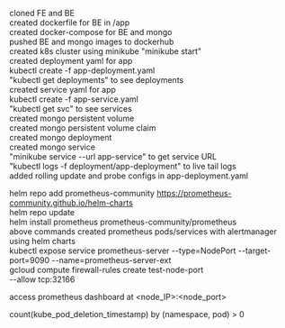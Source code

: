 cloned FE and BE <br>
created dockerfile for BE in /app <br>
created docker-compose for BE and mongo <br>
pushed BE and mongo images to dockerhub <br>
created k8s cluster using minikube "minikube start" <br>
created deployment yaml for app <br>
kubectl create -f app-deployment.yaml <br>
"kubectl get deployments" to see deployments <br>
created service yaml for app <br>
kubectl create -f app-service.yaml <br>
"kubectl get svc" to see services <br>
created mongo persistent volume <br>
created mongo persistent volume claim <br>
created mongo deployment <br>
created mongo service <br>
"minikube service --url app-service" to get service URL <br>
"kubectl logs -f deployment/app-deployment" to live tail logs <br>
added rolling update and probe configs in app-deployment.yaml <br>

helm repo add prometheus-community https://prometheus-community.github.io/helm-charts <br>
helm repo update <br>
helm install prometheus prometheus-community/prometheus <br>
above commands created prometheus pods/services with alertmanager using helm charts <br>
kubectl expose service prometheus-server --type=NodePort --target-port=9090 --name=prometheus-server-ext <br>
gcloud compute firewall-rules create test-node-port \
    --allow tcp:32166 <br>

access prometheus dashboard at <node_IP>:<node_port> <br>

count(kube_pod_deletion_timestamp) by (namespace, pod) > 0 <br>